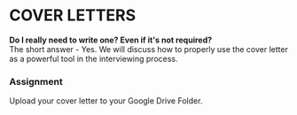 # COVER LETTERS 
  
**Do I really need to write one? Even if it's not required?**  
The short answer - Yes. We will discuss how to properly use the cover letter as a powerful tool in the interviewing process.  
  
### Assignment  
Upload your cover letter to your Google Drive Folder.
